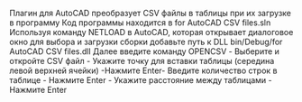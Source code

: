 Плагин для AutoCAD преобразует CSV файлы в таблицы при их загрузке в программу
Код программы находится в for AutoCAD CSV files.sln
Используя команду NETLOAD в AutoCAD, которая открывает диалоговое окно для выбора и загрузки сборки добавьте путь к DLL bin/Debug/for AutoCAD CSV files.dll
Далее введите команду OPENCSV - Выберите и откройте CSV файл - Укажите точку для вставки таблицы (середина левой верхней ячейки) -Нажмите Enter- Введите количество строк в таблице - Нажмите Enter - Укажите расстояние между таблицами - Нажмите Enter
